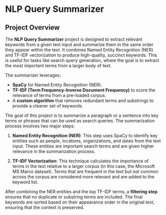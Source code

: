 # **NLP Query Summarizer**

## **Project Overview**

The **NLP Query Summarizer** project is designed to extract relevant keywords from a given text input and summarize them in the same order they appear within the text. It combines Named Entity Recognition (NER) and TF-IDF vectorization to produce high-quality, succinct keywords. This is useful for tasks like search query generation, where the goal is to extract the most important terms from a larger body of text.

The summarizer leverages:
- **SpaCy** for Named Entity Recognition (NER).
- **TF-IDF (Term Frequency-Inverse Document Frequency)** to score the relevance of terms from a pre-loaded corpus.
- A **custom algorithm** that removes redundant terms and substrings to provide a cleaner set of keywords.

The goal of this project is to summarize a paragraph or a sentence into key terms or phrases that can be used as search queries. The summarization process involves two major steps:

1. **Named Entity Recognition (NER)**: This step uses SpaCy to identify key entities such as people, locations, organizations, and dates from the text input. These entities are important search terms and are given higher relevance in the summarization process.
   
2. **TF-IDF Vectorization**: This technique calculates the importance of terms in the text relative to a larger corpus (in this case, the Microsoft MS Marco dataset). Terms that are frequent in the text but not common across the corpus are considered more relevant and are added to the keyword list.

After combining the NER entities and the top TF-IDF terms, a **filtering step** ensures that no duplicate or substring terms are included. The final keywords are sorted based on their appearance order in the original text, ensuring that the context is preserved.
